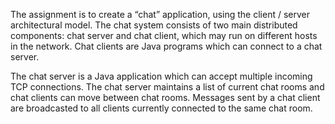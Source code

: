 The assignment is to create a “chat” application, using the client / server architectural model. The chat system consists of two main distributed components: chat server and chat client, which may run on different hosts in the network. Chat clients are Java programs which can connect to a chat server.

The chat server is a Java application which can accept multiple incoming TCP connections. The chat server maintains a list of current chat rooms and chat clients can move between chat rooms. Messages sent by a chat client are broadcasted to all clients currently connected to the same chat room.